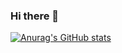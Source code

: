 ### Hi there 👋

<!--
**bushieman/bushieman** is a ✨ _special_ ✨ repository because its `README.md` (this file) appears on your GitHub profile.

Here are some ideas to get you started:

- 🔭 I’m currently working on ...
- 🌱 I’m currently learning react JS
- 👯 I’m looking to collaborate on a banking app
- 🤔 I’m looking for help with react native
- 💬 Ask me about ...
- 📫 How to reach me: manbush17@gmail.com
- 😄 Pronouns: ...
- ⚡ Fun fact: i love singing
-->
[![Anurag's GitHub stats](https://github-readme-stats.vercel.app/api?username=bushieman)](https://github.com/anuraghazra/github-readme-stats)
